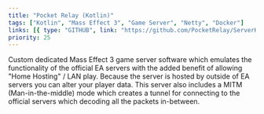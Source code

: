 ```yaml
---
title: "Pocket Relay (Kotlin)"
tags: ["Kotlin", "Mass Effect 3", "Game Server", "Netty", "Docker"]
links: [{ type: "GITHUB", link: "https://github.com/PocketRelay/ServerKotlin" }]
priority: 25
---
```


Custom dedicated Mass Effect 3 game server software which emulates the functionality of the official EA servers with the added benefit of allowing "Home Hosting" / LAN play. Because the server is hosted by outside of EA servers you can alter your player data. This server also includes a MITM (Man-in-the-middle) mode which creates a tunnel for connecting to the official servers which decoding all the packets in-between.
